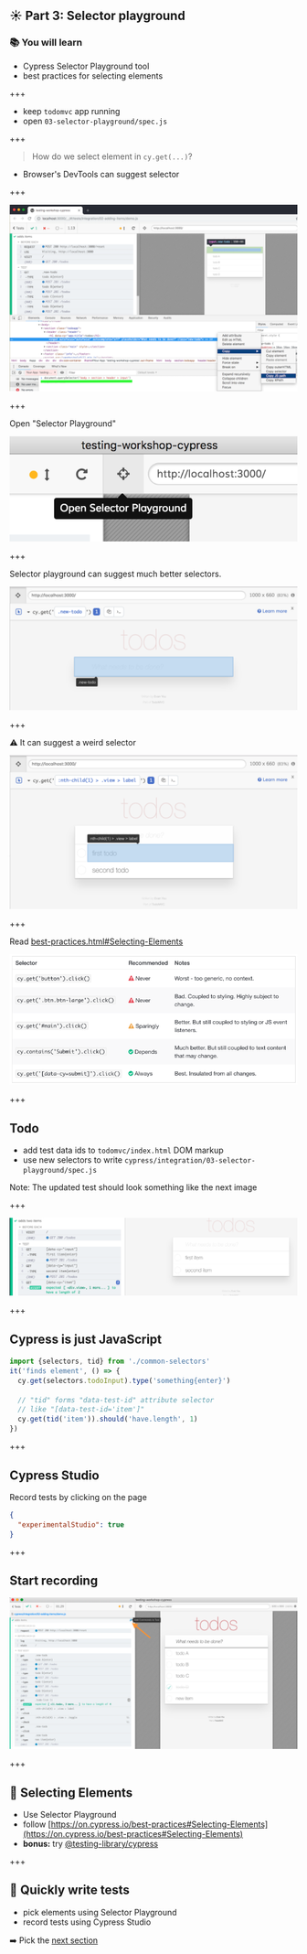 ## ☀️ Part 3: Selector playground

### 📚 You will learn

- Cypress Selector Playground tool
- best practices for selecting elements

+++

- keep `todomvc` app running
- open `03-selector-playground/spec.js`

+++

> How do we select element in `cy.get(...)`?

- Browser's DevTools can suggest selector

+++

![Chrome suggests selector](/slides/03-selector-playground/img/chrome-copy-js-path.png)

+++

Open "Selector Playground"

![Selector playground button](/slides/03-selector-playground/img/selector-button.png)

+++

Selector playground can suggest much better selectors.

![Selector playground](/slides/03-selector-playground/img/selector-playground.png)

+++

⚠️ It can suggest a weird selector

![Default suggestion](/slides/03-selector-playground/img/default-suggestion.png)

+++

Read [best-practices.html#Selecting-Elements](https://docs.cypress.io/guides/references/best-practices.html#Selecting-Elements)

![Best practice](/slides/03-selector-playground/img/best-practice.png)

+++

## Todo

- add test data ids to `todomvc/index.html` DOM markup
- use new selectors to write `cypress/integration/03-selector-playground/spec.js`

Note:
The updated test should look something like the next image

+++

![Selectors](/slides/03-selector-playground/img/selectors.png)

+++

## Cypress is just JavaScript

```js
import {selectors, tid} from './common-selectors'
it('finds element', () => {
  cy.get(selectors.todoInput).type('something{enter}')

  // "tid" forms "data-test-id" attribute selector
  // like "[data-test-id='item']"
  cy.get(tid('item')).should('have.length', 1)
})
```

+++
## Cypress Studio

Record tests by clicking on the page

```json
{
  "experimentalStudio": true
}
```

+++
## Start recording

![open Cypress Studio](/slides/03-selector-playground/img/start-studio.png)

+++
## 🏁 Selecting Elements

- Use Selector Playground
- follow [https://on.cypress.io/best-practices#Selecting-Elements](https://on.cypress.io/best-practices#Selecting-Elements)
- **bonus:** try [@testing-library/cypress](https://testing-library.com/docs/cypress-testing-library/intro)

+++

## 🏁 Quickly write tests

- pick elements using Selector Playground
- record tests using Cypress Studio

➡️ Pick the [next section](https://github.com/cypress-io/testing-workshop-cypress#content-)
